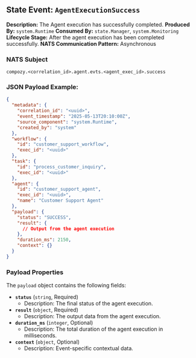 ## State Event: `AgentExecutionSuccess`

**Description:** The Agent execution has successfully completed.
**Produced By:** `system.Runtime`
**Consumed By:** `state.Manager`, `system.Monitoring`
**Lifecycle Stage:** After the agent execution has been completed successfully.
**NATS Communication Pattern:** Asynchronous

### NATS Subject

`compozy.<correlation_id>.agent.evts.<agent_exec_id>.success`

### JSON Payload Example:

```json
{
  "metadata": {
    "correlation_id": "<uuid>",
    "event_timestamp": "2025-05-13T20:10:00Z",
    "source_component": "system.Runtime",
    "created_by": "system"
  },
  "workflow": {
    "id": "customer_support_workflow",
    "exec_id": "<uuid>"
  },
  "task": {
    "id": "process_customer_inquiry",
    "exec_id": "<uuid>"
  },
  "agent": {
    "id": "customer_support_agent",
    "exec_id": "<uuid>",
    "name": "Customer Support Agent"
  },
  "payload": {
    "status": "SUCCESS",
    "result": {
      // Output from the agent execution
    },
    "duration_ms": 2150,
    "context": {}
  }
}
```

### Payload Properties

The `payload` object contains the following fields:
-   **`status`** (`string`, Required)
    -   Description: The final status of the agent execution.
-   **`result`** (`object`, Required)
    -   Description: The output data from the agent execution.
-   **`duration_ms`** (`integer`, Optional)
    -   Description: The total duration of the agent execution in milliseconds.
-   **`context`** (`object`, Optional)
    -   Description: Event-specific contextual data.
